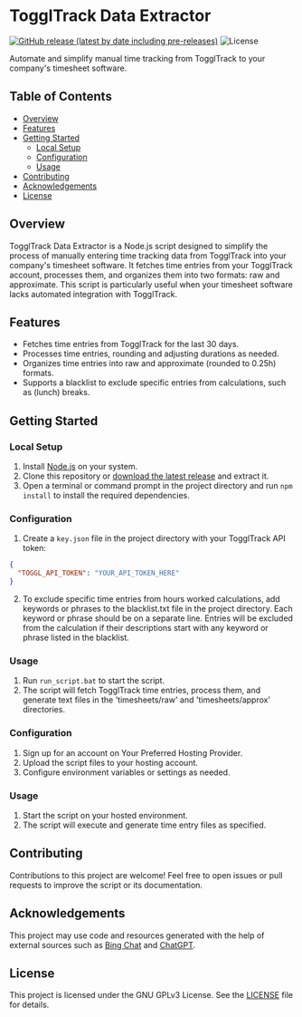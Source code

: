 # TogglTrack Data Extractor

[![GitHub release (latest by date including pre-releases)](https://img.shields.io/github/v/release/MicaLovesKPOP/TogglTrackDataExtractor?include_prereleases)](https://github.com/MicaLovesKPOP/TogglTrackDataExtractor/releases)
![License](https://img.shields.io/badge/license-GNU%20GPLv3-blue.svg)

Automate and simplify manual time tracking from TogglTrack to your company's timesheet software.

## Table of Contents
- [Overview](#overview)
- [Features](#features)
- [Getting Started](#getting-started)
  - [Local Setup](#local-setup)
  - [Configuration](#configuration)
  - [Usage](#usage)
- [Contributing](#contributing)
- [Acknowledgements](#acknowledgements)
- [License](#license)

## Overview

TogglTrack Data Extractor is a Node.js script designed to simplify the process of manually entering time tracking data from TogglTrack into your company's timesheet software. It fetches time entries from your TogglTrack account, processes them, and organizes them into two formats: raw and approximate. This script is particularly useful when your timesheet software lacks automated integration with TogglTrack.

## Features

- Fetches time entries from TogglTrack for the last 30 days.
- Processes time entries, rounding and adjusting durations as needed.
- Organizes time entries into raw and approximate (rounded to 0.25h) formats.
- Supports a blacklist to exclude specific entries from calculations, such as (lunch) breaks.

## Getting Started

### Local Setup

1. Install [Node.js](https://nodejs.org/en/) on your system.
2. Clone this repository or [download the latest release](https://github.com/MicaLovesKPOP/TogglTrackDataExtractor/releases/latest) and extract it.
3. Open a terminal or command prompt in the project directory and run `npm install` to install the required dependencies.

### Configuration

1. Create a `key.json` file in the project directory with your TogglTrack API token:

```json
{
  "TOGGL_API_TOKEN": "YOUR_API_TOKEN_HERE"
}
```

2. To exclude specific time entries from hours worked calculations, add keywords or phrases to the blacklist.txt file in the project directory. Each keyword or phrase should be on a separate line. Entries will be excluded from the calculation if their descriptions start with any keyword or phrase listed in the blacklist.

### Usage
1. Run `run_script.bat` to start the script.
2. The script will fetch TogglTrack time entries, process them, and generate text files in the 'timesheets/raw' and 'timesheets/approx' directories.

### Configuration

1. Sign up for an account on Your Preferred Hosting Provider.
2. Upload the script files to your hosting account.
3. Configure environment variables or settings as needed.

### Usage

1. Start the script on your hosted environment.
2. The script will execute and generate time entry files as specified.

## Contributing

Contributions to this project are welcome! Feel free to open issues or pull requests to improve the script or its documentation.

## Acknowledgements

This project may use code and resources generated with the help of external sources such as [Bing Chat](https://www.bing.com/search?q=Bing+AI&showconv=1) and [ChatGPT](https://chat.openai.com/).

## License

This project is licensed under the GNU GPLv3 License. See the [LICENSE](https://github.com/MicaLovesKPOP/TogglTrackDataExtractor/blob/main/LICENSE) file for details.

